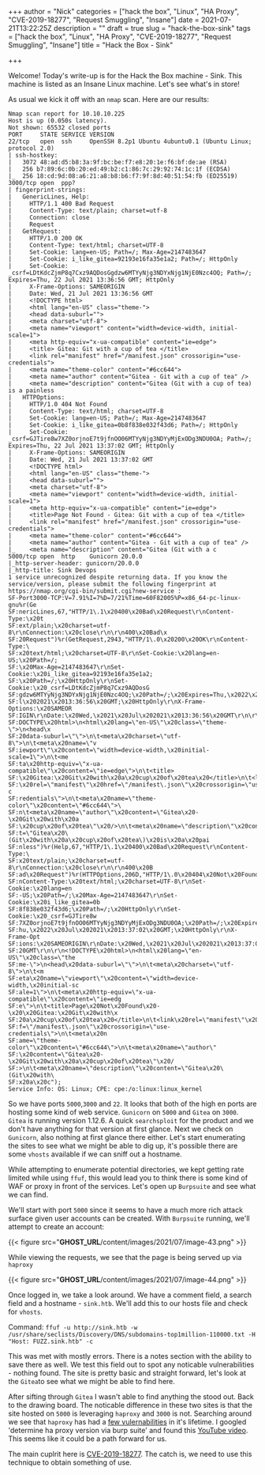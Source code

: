 +++
author = "Nick"
categories = ["hack the box", "Linux", "HA Proxy", "CVE-2019-18277", "Request Smuggling", "Insane"]
date = 2021-07-21T13:22:25Z
description = ""
draft = true
slug = "hack-the-box-sink"
tags = ["hack the box", "Linux", "HA Proxy", "CVE-2019-18277", "Request Smuggling", "Insane"]
title = "Hack the Box - Sink"

+++


Welcome! Today's write-up is for the Hack the Box machine - Sink. This machine is listed as an Insane Linux machine. Let's see what's in store!

As usual we kick it off with an `nmap` scan. Here are our results:

```
Nmap scan report for 10.10.10.225
Host is up (0.050s latency).
Not shown: 65532 closed ports
PORT     STATE SERVICE VERSION
22/tcp   open  ssh     OpenSSH 8.2p1 Ubuntu 4ubuntu0.1 (Ubuntu Linux; protocol 2.0)
| ssh-hostkey: 
|   3072 48:ad:d5:b8:3a:9f:bc:be:f7:e8:20:1e:f6:bf:de:ae (RSA)
|   256 b7:89:6c:0b:20:ed:49:b2:c1:86:7c:29:92:74:1c:1f (ECDSA)
|_  256 18:cd:9d:08:a6:21:a8:b8:b6:f7:9f:8d:40:51:54:fb (ED25519)
3000/tcp open  ppp?
| fingerprint-strings: 
|   GenericLines, Help: 
|     HTTP/1.1 400 Bad Request
|     Content-Type: text/plain; charset=utf-8
|     Connection: close
|     Request
|   GetRequest: 
|     HTTP/1.0 200 OK
|     Content-Type: text/html; charset=UTF-8
|     Set-Cookie: lang=en-US; Path=/; Max-Age=2147483647
|     Set-Cookie: i_like_gitea=92193e16fa35e1a2; Path=/; HttpOnly
|     Set-Cookie: _csrf=LDtKdcZjmP8q7Cxz9AQDosGgdzw6MTYyNjg3NDYxNjg1NjE0Nzc4OQ; Path=/; Expires=Thu, 22 Jul 2021 13:36:56 GMT; HttpOnly
|     X-Frame-Options: SAMEORIGIN
|     Date: Wed, 21 Jul 2021 13:36:56 GMT
|     <!DOCTYPE html>
|     <html lang="en-US" class="theme-">
|     <head data-suburl="">
|     <meta charset="utf-8">
|     <meta name="viewport" content="width=device-width, initial-scale=1">
|     <meta http-equiv="x-ua-compatible" content="ie=edge">
|     <title> Gitea: Git with a cup of tea </title>
|     <link rel="manifest" href="/manifest.json" crossorigin="use-credentials">
|     <meta name="theme-color" content="#6cc644">
|     <meta name="author" content="Gitea - Git with a cup of tea" />
|     <meta name="description" content="Gitea (Git with a cup of tea) is a painless
|   HTTPOptions: 
|     HTTP/1.0 404 Not Found
|     Content-Type: text/html; charset=UTF-8
|     Set-Cookie: lang=en-US; Path=/; Max-Age=2147483647
|     Set-Cookie: i_like_gitea=0b8f838e032f43d6; Path=/; HttpOnly
|     Set-Cookie: _csrf=GJTire8w7XZ0orjnoE7t9jfnOO06MTYyNjg3NDYyMjExODg3NDU0OA; Path=/; Expires=Thu, 22 Jul 2021 13:37:02 GMT; HttpOnly
|     X-Frame-Options: SAMEORIGIN
|     Date: Wed, 21 Jul 2021 13:37:02 GMT
|     <!DOCTYPE html>
|     <html lang="en-US" class="theme-">
|     <head data-suburl="">
|     <meta charset="utf-8">
|     <meta name="viewport" content="width=device-width, initial-scale=1">
|     <meta http-equiv="x-ua-compatible" content="ie=edge">
|     <title>Page Not Found - Gitea: Git with a cup of tea </title>
|     <link rel="manifest" href="/manifest.json" crossorigin="use-credentials">
|     <meta name="theme-color" content="#6cc644">
|     <meta name="author" content="Gitea - Git with a cup of tea" />
|_    <meta name="description" content="Gitea (Git with a c
5000/tcp open  http    Gunicorn 20.0.0
|_http-server-header: gunicorn/20.0.0
|_http-title: Sink Devops
1 service unrecognized despite returning data. If you know the service/version, please submit the following fingerprint at https://nmap.org/cgi-bin/submit.cgi?new-service :
SF-Port3000-TCP:V=7.91%I=7%D=7/21%Time=60F82005%P=x86_64-pc-linux-gnu%r(Ge
SF:nericLines,67,"HTTP/1\.1\x20400\x20Bad\x20Request\r\nContent-Type:\x20t
SF:ext/plain;\x20charset=utf-8\r\nConnection:\x20close\r\n\r\n400\x20Bad\x
SF:20Request")%r(GetRequest,2943,"HTTP/1\.0\x20200\x20OK\r\nContent-Type:\
SF:x20text/html;\x20charset=UTF-8\r\nSet-Cookie:\x20lang=en-US;\x20Path=/;
SF:\x20Max-Age=2147483647\r\nSet-Cookie:\x20i_like_gitea=92193e16fa35e1a2;
SF:\x20Path=/;\x20HttpOnly\r\nSet-Cookie:\x20_csrf=LDtKdcZjmP8q7Cxz9AQDosG
SF:gdzw6MTYyNjg3NDYxNjg1NjE0Nzc4OQ;\x20Path=/;\x20Expires=Thu,\x2022\x20Ju
SF:l\x202021\x2013:36:56\x20GMT;\x20HttpOnly\r\nX-Frame-Options:\x20SAMEOR
SF:IGIN\r\nDate:\x20Wed,\x2021\x20Jul\x202021\x2013:36:56\x20GMT\r\n\r\n<!
SF:DOCTYPE\x20html>\n<html\x20lang=\"en-US\"\x20class=\"theme-\">\n<head\x
SF:20data-suburl=\"\">\n\t<meta\x20charset=\"utf-8\">\n\t<meta\x20name=\"v
SF:iewport\"\x20content=\"width=device-width,\x20initial-scale=1\">\n\t<me
SF:ta\x20http-equiv=\"x-ua-compatible\"\x20content=\"ie=edge\">\n\t<title>
SF:\x20Gitea:\x20Git\x20with\x20a\x20cup\x20of\x20tea\x20</title>\n\t<link
SF:\x20rel=\"manifest\"\x20href=\"/manifest\.json\"\x20crossorigin=\"use-c
SF:redentials\">\n\t<meta\x20name=\"theme-color\"\x20content=\"#6cc644\">\
SF:n\t<meta\x20name=\"author\"\x20content=\"Gitea\x20-\x20Git\x20with\x20a
SF:\x20cup\x20of\x20tea\"\x20/>\n\t<meta\x20name=\"description\"\x20conten
SF:t=\"Gitea\x20\(Git\x20with\x20a\x20cup\x20of\x20tea\)\x20is\x20a\x20pai
SF:nless")%r(Help,67,"HTTP/1\.1\x20400\x20Bad\x20Request\r\nContent-Type:\
SF:x20text/plain;\x20charset=utf-8\r\nConnection:\x20close\r\n\r\n400\x20B
SF:ad\x20Request")%r(HTTPOptions,206D,"HTTP/1\.0\x20404\x20Not\x20Found\r\
SF:nContent-Type:\x20text/html;\x20charset=UTF-8\r\nSet-Cookie:\x20lang=en
SF:-US;\x20Path=/;\x20Max-Age=2147483647\r\nSet-Cookie:\x20i_like_gitea=0b
SF:8f838e032f43d6;\x20Path=/;\x20HttpOnly\r\nSet-Cookie:\x20_csrf=GJTire8w
SF:7XZ0orjnoE7t9jfnOO06MTYyNjg3NDYyMjExODg3NDU0OA;\x20Path=/;\x20Expires=T
SF:hu,\x2022\x20Jul\x202021\x2013:37:02\x20GMT;\x20HttpOnly\r\nX-Frame-Opt
SF:ions:\x20SAMEORIGIN\r\nDate:\x20Wed,\x2021\x20Jul\x202021\x2013:37:02\x
SF:20GMT\r\n\r\n<!DOCTYPE\x20html>\n<html\x20lang=\"en-US\"\x20class=\"the
SF:me-\">\n<head\x20data-suburl=\"\">\n\t<meta\x20charset=\"utf-8\">\n\t<m
SF:eta\x20name=\"viewport\"\x20content=\"width=device-width,\x20initial-sc
SF:ale=1\">\n\t<meta\x20http-equiv=\"x-ua-compatible\"\x20content=\"ie=edg
SF:e\">\n\t<title>Page\x20Not\x20Found\x20-\x20\x20Gitea:\x20Git\x20with\x
SF:20a\x20cup\x20of\x20tea\x20</title>\n\t<link\x20rel=\"manifest\"\x20hre
SF:f=\"/manifest\.json\"\x20crossorigin=\"use-credentials\">\n\t<meta\x20n
SF:ame=\"theme-color\"\x20content=\"#6cc644\">\n\t<meta\x20name=\"author\"
SF:\x20content=\"Gitea\x20-\x20Git\x20with\x20a\x20cup\x20of\x20tea\"\x20/
SF:>\n\t<meta\x20name=\"description\"\x20content=\"Gitea\x20\(Git\x20with\
SF:x20a\x20c");
Service Info: OS: Linux; CPE: cpe:/o:linux:linux_kernel
```

So we have ports `5000`,`3000` and `22`. It looks that both of the high en ports are hosting some kind of web service. `Gunicorn` on `5000` and `Gitea` on `3000`. `Gitea` is running version 1.12.6. A quick `searchsploit` for the product and we don't have anything for that version at first glance. Next we check on `Gunicorn`, also nothing at first glance there either. Let's start enumerating the sites to see what we might be able to dig up, it's possible there are some `vhosts` available if we can sniff out a hostname.

While attempting to enumerate potential directories, we kept getting rate limited while using `ffuf`, this would lead you to think there is some kind of WAF or proxy in front of the services. Let's open up `Burpsuite` and see what we can find.

We'll start with port `5000` since it seems to have a much more rich attack surface given user accounts can be created. With `Burpsuite` running, we'll attempt to create an account:

{{< figure src="__GHOST_URL__/content/images/2021/07/image-43.png" >}}

While viewing the requests, we see that the page is being served up via `haproxy`

{{< figure src="__GHOST_URL__/content/images/2021/07/image-44.png" >}}

Once logged in, we take a look around. We have a comment field, a search field and a hostname - `sink.htb`. We'll add this to our hosts file and check for `vhosts`.

Command:
`ffuf -u http://sink.htb -w /usr/share/seclists/Discovery/DNS/subdomains-top1million-110000.txt -H "Host: FUZZ.sink.htb" -c`

This was met with mostly errors. There is a notes section with the ability to save there as well. We test this field out to spot any noticable vulnerabilities - nothing found. The site is pretty basic and straight forward, let's look at the `Gitea`to see what we might be able to find here.

After sifting through `Gitea` I wasn't able to find anything the stood out. Back to the drawing board. The noticable difference in these two sites is that the site hosted on `5000` is leveraging `haproxy` and `3000` is not. Searching around we see that `haproxy` has had a [few vulernabilities](https://www.cvedetails.com/product/22372/Haproxy-Haproxy.html?vendor_id=11969) in it's lifetime. I googled 'determine ha proxy version via burp suite' and found this [YouTube video](https://www.youtube.com/watch?v=nq0ndhkfV_M). This seems like it could be a path forward for us.

The main cuplrit here is [CVE-2019-18277](https://nvd.nist.gov/vuln/detail/CVE-2019-18277). The catch is, we need to use this technique to obtain something of use.



